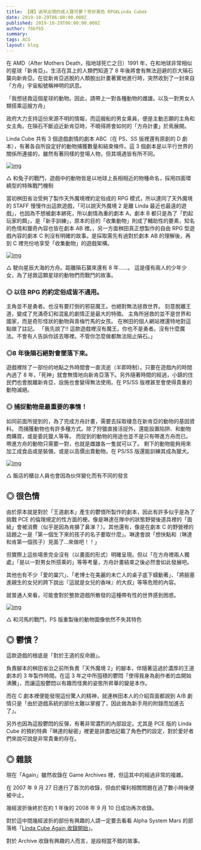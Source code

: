 ```yaml
---
title: 【譯】過早出現的成人寶可夢？奇妙異色 RPG《Linda Cube》
date: 2019-10-29T06:00:00.000Z
published: 2019-10-29T06:00:00.000Z
author: f6bfb5
summary:
tags: ACG
layout: blog
---
```


在 AMD（After Mothers Death，指地球死亡之日）1991 年，在和地球非常相似的星球「新肯亞」。生活在其上的人類們知道了 8 年後將會有無法迴避的巨大隕石襲向新肯亞。在從新肯亞逃脫的人類脫出計畫著實地進行時，突然收到了一封來自「方舟」宇宙船號稱神明的訊息。

「我想拯救這個星球的動物。因此，請帶上一對各種動物的雌雄。以及一對男女人類搭乘這艘方舟」

政府大力支持這份來源不明的情報，而這艘船的男女乘員，便是主動志願的主角和女主角。在隕石不斷迫近新肯亞時，不曉得將會如何的「方舟計畫」於焉展開。

Linda Cube 共有 3 個遊戲劇情的劇本 ABC（在 PS、SS 版裡還有原創的 D 劇本），有著各自所設定好的動物捕獲數量和結束條件。這 3 個劇本是以平行世界的關係所連接的，雖然有著同樣的登場人物，但其境遇皆有所不同。

[![img](https://i.imgur.com/o3TCizR.png)](https://i.imgur.com/o3TCizR.png)

△ 和兔子的戰鬥，遊戲中的動物皆是以地球上長相相近的物種命名，採用四面環繞型的特殊戰鬥機制

當初桝田省治受夠了製作天外魔境裡約定俗成的 RPG 模式，所以連同了天外魔境的 STAFF 慢慢作出這款遊戲，「可以說天外魔境 2 是離 Linda 最近也最遠的遊戲」，也因為不想被劇本綁死，所以劇情為重的劇本 A，劇本 B 都只是為了「釣起玩家的餌」，是「新手訓練」，原本的目的「收集動物」則成了輔助性的要素，知名的色情和獵奇內容也皆在劇本 AB 裡。，另一方面桝田真正想製作的自由 RPG 型遊戲內容的劇本 C 則沒有明確的故事。是採取需先有過對於劇本 AB 的理解後，再到 C 裡充份地享受「收集動物」的遊戲架構。

[![img](https://i.imgur.com/ApgFAfO.jpg)](https://i.imgur.com/ApgFAfO.jpg)

△ 駛向星辰大海的方舟。距離隕石襲來還有 8 年……。
這是僅有兩人的少年少女，為了拯救這顆星球的動物們而戰鬥的故事。

### ◎ 以往 RPG 的約定俗成皆不通用。

主角並不是勇者。也沒有要打倒的邪惡魔王。也絕對無法拯救世界。
刻意脫離王道，變成了充滿奇幻和混亂的劇情正是最大的特徵。
主角所拯救的並不是世界和國家，而是奇形怪狀的動物與青梅竹馬的女孩。
在桝田的個人網站裡還特地對這點做了註記。
「我先說了!! 這款遊戲裡沒有魔王。你也不是勇者。沒有什麼魔法。不會有人告訴你該去哪裡。不管你怎麼做都無法阻止隕石。」

### ◎8 年後隕石絕對會墜落下來。

遊戲裡除了一部份的地點之外時間會一直流逝（半即時制）。只要在遊戲內的時間內過了 8 年，「死神」就會無情地向新肯亞落下。另外隨著時間的經過，小鎮的住民們也會脫離新肯亞，設施也會變得無法使用。在 PS/SS 版裡甚至會使得貴重的動物滅絕。

### ◎ 捕捉動物是最重要的事情！

如同前面所提到的，為了完成方舟計畫，需要去採取棲息在新肯亞的動物的基因資料。
而捕獲動物也有許多種方式。除了狩獵直接活捉外，還能設置陷阱、和動物商購買，或是委託獵人等等。
而捉到的動物的用途也並不是只有帶進方舟而已。帶進方舟的動物只需要一對，也就是雌雄各一隻就可以了。
剩下的動物能夠用來加工成食品或是裝備，或是以高價出賣動物。在 PS/SS 版還能訓練其成為獵犬。

[![img](https://i.imgur.com/oSD112X.jpg)](https://i.imgur.com/oSD112X.jpg)

△ 飯店的櫃台人員也會因為伙伴變化而有不同的發言

## ◎ 很色情

由於原本就是對於「王道劇本」產生的鬱憤所製作的劇本，因此有許多似乎是為了挑戰 PCE 的倫理規定的性方面的梗。像是琳達在隊中的狀態野營後道具裡的「面紙」會被消費（似乎是因為肯擤了鼻涕？）。其他還有，像是在劇本 C 的野營裡的話題之一是「第一個生下來的孩子的名子要取什麼」。琳達會說「想快點和（琳達和肯第一個孩子）見面了…來做吧！！」

但實際上這些場景完全沒有（以畫面的形式）明確呈現。但以「在方舟裡兩人獨處」「是以一對男女所搭乘的」等等考量，方舟計畫結束之後必然會如此發展吧。

其他也有不少「愛的巢穴」、「老博士在美麗的未亡人的桌子底下蠕動著」、「將臉塞進親生的女兒的跨下說出『這就是女兒的香味』的大叔」等等危險的內容。

就普通人來看，可能會對於整款遊戲所散發的這種帶有性的世界感到困惑。

[![img](https://i.imgur.com/WpYoQAk.png)](https://i.imgur.com/WpYoQAk.png)

△ 和河馬的戰鬥，PS 版重製後的動物圖像依然不失其特色

## ◎ 鬱憤？

這款遊戲的根底是「對於王道的反命題」。

負責腳本的桝田省治之前所負責「天外魔境 2」的腳本，伴隨著這過於濃厚的王道劇本的 3 年製作時間。在這 3 年之中所囤積的鬱悶「使得我身為創作者的血開始沸騰」，而讓這股鬱悶以有趣而怪異的姿態所昇華的變是本作。

而在 C 劇本裡便能發現這份驚人的精神，就連桝田本人的介紹頁面都說到 A/B 劇情只是「由於遊戲系統的部份太難以掌握了，因此做為新手用的附錄而加進去了」。

另外也因為這股鬱悶的反彈，有著非常濃烈的內部設定。尤其是 PCE 版的 Linda Cube 的預約特典「琳達的秘密」裡更是詳盡地記載了角色們的設定，對於愛好者們來說可說是非常貴重的存在。

## ◎ 雜談

現在「Again」雖然收錄在 Game Archives 裡，但這其中的經過非常的複雜。

在 2007 年 9 月 27 日進行了首次的收錄，但由於權利相關問題在過了數小時後便被中止。

幾經波折後終於在約 1 年後的 2008 年 9 月 10 日成功再次收錄。

對於這中間幾經波折的部份有興趣的人請一定要去看看 Alpha System Mars 的部落格「[Linda Cube Again 收錄開始](http://www.alfasystem.net/a_m/diary.cgi?date=20080911)」。

對於 Archive 收錄有興趣的人而言，是段相當不錯的故事。
